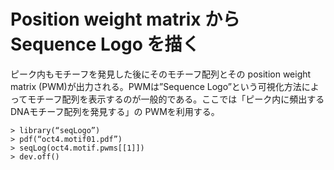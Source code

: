 # Position weight matrix から Sequence Logo を描く
ピーク内もモチーフを発見した後にそのモチーフ配列とその position weight matrix (PWM)が出力される。PWMは”Sequence Logo”という可視化方法によってモチーフ配列を表示するのが一般的である。ここでは「ピーク内に頻出するDNAモチーフ配列を発見する」の PWMを利用する。

```
> library(“seqLogo”)
> pdf(“oct4.motif01.pdf”)
> seqLog(oct4.motif.pwms[[1]])
> dev.off()
```